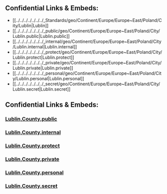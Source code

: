 
## Confidential Links & Embeds: 
- [[../../../../../../../_Standards/geo/Continent/Europe/Europe~East/Poland/City/Lublin|Lublin]] 
- [[../../../../../../../_public/geo/Continent/Europe/Europe~East/Poland/City/Lublin.public|Lublin.public]] 
- [[../../../../../../../_internal/geo/Continent/Europe/Europe~East/Poland/City/Lublin.internal|Lublin.internal]] 
- [[../../../../../../../_protect/geo/Continent/Europe/Europe~East/Poland/City/Lublin.protect|Lublin.protect]] 
- [[../../../../../../../_private/geo/Continent/Europe/Europe~East/Poland/City/Lublin.private|Lublin.private]] 
- [[../../../../../../../_personal/geo/Continent/Europe/Europe~East/Poland/City/Lublin.personal|Lublin.personal]] 
- [[../../../../../../../_secret/geo/Continent/Europe/Europe~East/Poland/City/Lublin.secret|Lublin.secret]] 



## Confidential Links & Embeds: 

### [Lublin,County.public](/_public/\Earth\Continent\Europe\Europe~East\Poland\Provinces~Poland\Lublin,Province\counties~LubelskieLublin,County.public.md) 

### [Lublin,County.internal](/_internal/\Earth\Continent\Europe\Europe~East\Poland\Provinces~Poland\Lublin,Province\counties~LubelskieLublin,County.internal.md) 

### [Lublin,County.protect](/_protect/\Earth\Continent\Europe\Europe~East\Poland\Provinces~Poland\Lublin,Province\counties~LubelskieLublin,County.protect.md) 

### [Lublin,County.private](/_private/\Earth\Continent\Europe\Europe~East\Poland\Provinces~Poland\Lublin,Province\counties~LubelskieLublin,County.private.md) 

### [Lublin,County.personal](/_personal/\Earth\Continent\Europe\Europe~East\Poland\Provinces~Poland\Lublin,Province\counties~LubelskieLublin,County.personal.md) 

### [Lublin,County.secret](/_secret/\Earth\Continent\Europe\Europe~East\Poland\Provinces~Poland\Lublin,Province\counties~LubelskieLublin,County.secret.md)

